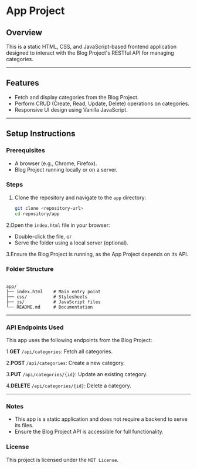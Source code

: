# App Project

## Overview
This is a static HTML, CSS, and JavaScript-based frontend application designed to interact with the Blog Project's RESTful API for managing categories.

---

## Features
- Fetch and display categories from the Blog Project.
- Perform CRUD (Create, Read, Update, Delete) operations on categories.
- Responsive UI design using Vanilla JavaScript.

---

## Setup Instructions

### Prerequisites
- A browser (e.g., Chrome, Firefox).
- Blog Project running locally or on a server.

### Steps
1. Clone the repository and navigate to the `app` directory:
   ```bash
   git clone <repository-url>
   cd repository/app
    ```

2.Open the `index.html` file in your browser:
- Double-click the file, or
- Serve the folder using a local server (optional).
  
3.Ensure the Blog Project is running, as the App Project depends on its API.

### Folder Structure
```plaintext

app/
├── index.html    # Main entry point
├── css/          # Stylesheets
├── js/           # JavaScript files
└── README.md     # Documentation

```
---

### API Endpoints Used
This app uses the following endpoints from the Blog Project:

1.**GET** `/api/categories`: Fetch all categories.

2.**POST** `/api/categories`: Create a new category.

3.**PUT** `/api/categories/{id}`: Update an existing category.

4.**DELETE** `/api/categories/{id}`: Delete a category.

---

### Notes
- This app is a static application and does not require a backend to serve its files.
- Ensure the Blog Project API is accessible for full functionality.


### License
This project is licensed under the `MIT License`.